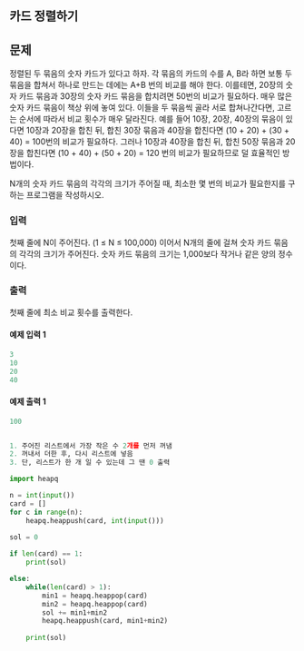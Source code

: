 ## 카드 정렬하기

## 문제
정렬된 두 묶음의 숫자 카드가 있다고 하자. 
각 묶음의 카드의 수를 A, B라 하면 보통 두 묶음을 합쳐서 하나로 만드는 데에는 A+B 번의 비교를 해야 한다. 
이를테면, 20장의 숫자 카드 묶음과 30장의 숫자 카드 묶음을 합치려면 50번의 비교가 필요하다.
매우 많은 숫자 카드 묶음이 책상 위에 놓여 있다. 
이들을 두 묶음씩 골라 서로 합쳐나간다면, 고르는 순서에 따라서 비교 횟수가 매우 달라진다. 
예를 들어 10장, 20장, 40장의 묶음이 있다면 10장과 20장을 합친 뒤, 합친 30장 묶음과 40장을 합친다면 (10 + 20) + (30 + 40) = 100번의 비교가 필요하다. 
그러나 10장과 40장을 합친 뒤, 합친 50장 묶음과 20장을 합친다면 (10 + 40) + (50 + 20) = 120 번의 비교가 필요하므로 덜 효율적인 방법이다.

N개의 숫자 카드 묶음의 각각의 크기가 주어질 때, 최소한 몇 번의 비교가 필요한지를 구하는 프로그램을 작성하시오.

### 입력
첫째 줄에 N이 주어진다. (1 ≤ N ≤ 100,000) 
이어서 N개의 줄에 걸쳐 숫자 카드 묶음의 각각의 크기가 주어진다. 
숫자 카드 묶음의 크기는 1,000보다 작거나 같은 양의 정수이다.

### 출력
첫째 줄에 최소 비교 횟수를 출력한다.

#### 예제 입력 1 
```python
3
10
20
40
```

#### 예제 출력 1 
```python
100
```


```python

1. 주어진 리스트에서 가장 작은 수 2개를 먼저 꺼냄
2. 꺼내서 더한 후, 다시 리스트에 넣음
3. 단, 리스트가 한 개 일 수 있는데 그 땐 0 출력

import heapq

n = int(input())
card = []
for c in range(n):
    heapq.heappush(card, int(input()))
    
sol = 0

if len(card) == 1:
    print(sol)

else:
    while(len(card) > 1):
        min1 = heapq.heappop(card)
        min2 = heapq.heappop(card)
        sol += min1+min2
        heapq.heappush(card, min1+min2)
        
    print(sol)
    
    
 ```
